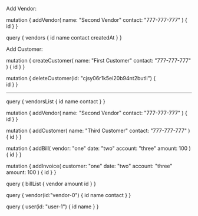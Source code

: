 Add Vendor:

mutation {
  addVendor(
    name: "Second Vendor"
    contact: "777-777-777"
  ) {
    id
  }
}

query {
  vendors {
    id
    name
    contact
    createdAt
  }
}

Add Customer:

mutation {
  createCustomer(
    name: "First Customer"
    contact: "777-777-777"
  ) {
    id
  }
}

mutation {
  deleteCustomer(id: "cjsy06r1k5ei20b94nt2butli") {  
    id
  }
}

---------
query {
  vendorsList {
    id
    name
    contact
  }
}


mutation {
  addVendor(
    name: "Second Vendor"
    contact: "777-777-777"
  ) {
    id
  }
}

mutation {
  addCustomer(
    name: "Third Customer"
    contact: "777-777-777"
  ) {
    id
  }
}


  mutation {
  addBill(
    vendor: "one"
    date: "two"
    account: "three"
    amount: 100
  ) {
    id
  }
}

mutation {
  addInvoice(
    customer: "one"
    date: "two"
    account: "three"
    amount: 100
  ) {
    id
  }
}

query {
  billList {
    vendor
    amount
    id
    }
  }

query {
  vendor(id:"vendor-0")
  { id
    name
    contact
  }
}


query {
  user(id: "user-1") {
    id
    name
  }
}
